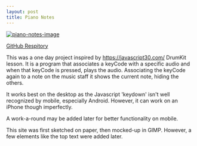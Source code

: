 ```yaml
---
layout: post
title: Piano Notes
---
```


[![piano-notes-image](http://mitzisunshine.com/blog/wp-content/uploads/2017/02/pianosite.png)](https://mitzi-s-soto.github.io/piano/)

[GitHub Respitory](https://github.com/Mitzi-S-Soto/piano)

This was a one day project inspired by https://javascript30.com/ DrumKit lesson. It is a program that associates a keyCode with a specific audio and when that keyCode is pressed, plays the audio. Associating the keyCode again to a note on the music staff it shows the current note, hiding the others.

It works best on the desktop as the Javascript 'keydown' isn't well recognized by mobile, especially Android. However, it can work on an iPhone though imperfectly.

A work-a-round may be added later for better functionality on mobile.

This site was first sketched on paper, then mocked-up in GIMP. However, a few elements like the top text were added later.
